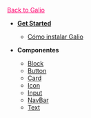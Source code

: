 <a href="http://galio.io" style="color: #ff006e; text-decoration: underline;">Back to Galio</a>
* [**Get Started**](es/)

  * [Cómo instalar Galio](es/install.md)
* **Componentes**

  * [Block](es/block.md)
  * [Button](es/button.md)
  * [Card](es/card.md)
  * [Icon](es/icon.md)
  * [Input](es/input.md)
  * [NavBar](es/navbar.md)
  * [Text](es/text.md)
